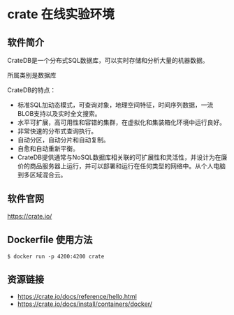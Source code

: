 # crate 在线实验环境

## 软件简介

CrateDB是一个分布式SQL数据库，可以实时存储和分析大量的机器数据。

所属类别是数据库

CrateDB的特点：

- 标准SQL加动态模式，可查询对象，地理空间特征，时间序列数据，一流BLOB支持以及实时全文搜索。
- 水平可扩展，高可用性和容错的集群，在虚拟化和集装箱化环境中运行良好。
- 非常快速的分布式查询执行。
- 自动分区，自动分片和自动复制。
- 自愈和自动重新平衡。
- CrateDB提供通常与NoSQL数据库相关联的可扩展性和灵活性，并设计为在廉价的商品服务器上运行，并可以部署和运行在任何类型的网络中。从个人电脑到多区域混合云。
## 软件官网

https://crate.io/

## Dockerfile 使用方法
```
$ docker run -p 4200:4200 crate
```
## 资源链接

- https://crate.io/docs/reference/hello.html
- https://crate.io/docs/install/containers/docker/
